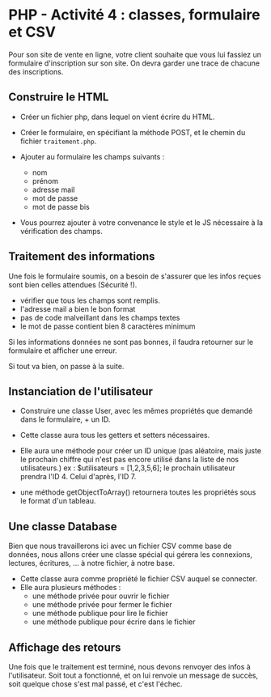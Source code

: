 # PHP - Activité 4 : classes, formulaire et CSV

Pour son site de vente en ligne, votre client souhaite que vous lui fassiez un formulaire d'inscription sur son site. On devra garder une trace de chacune des inscriptions.

## Construire le HTML
- Créer un fichier php, dans lequel on vient écrire du HTML.
- Créer le formulaire, en spécifiant la méthode POST, et le chemin du fichier `traitement.php`.
- Ajouter au formulaire les champs suivants :
  - nom
  - prénom
  - adresse mail
  - mot de passe
  - mot de passe bis

- Vous pourrez ajouter à votre convenance le style et le JS nécessaire à la vérification des champs.

## Traitement des informations
Une fois le formulaire soumis, on a besoin de s'assurer que les infos reçues sont bien celles attendues (Sécurité !).
- vérifier que tous les champs sont remplis.
- l'adresse mail a bien le bon format
- pas de code malveillant dans les champs textes
- le mot de passe contient bien 8 caractères minimum

Si les informations données ne sont pas bonnes, il faudra retourner sur le formulaire et afficher une erreur.

Si tout va bien, on passe à la suite.

## Instanciation de l'utilisateur
- Construire une classe User, avec les mêmes propriétés que demandé dans le formulaire, + un ID.
- Cette classe aura tous les getters et setters nécessaires.
- Elle aura une méthode pour créer un ID unique (pas aléatoire, mais juste le prochain chiffre qui n'est pas encore utilisé dans la liste de nos utilisateurs.) ex : $utilisateurs = [1,2,3,5,6];
le prochain utilisateur prendra l'ID 4. Celui d'après, l'ID 7.

- une méthode getObjectToArray() retournera toutes les propriétés sous le format d'un tableau.

## Une classe Database
Bien que nous travaillerons ici avec un fichier CSV comme base de données, nous allons créer une classe spécial qui gérera les connexions, lectures, écritures, ... à notre fichier, à notre base.
- Cette classe aura comme propriété le fichier CSV auquel se connecter.
- Elle aura plusieurs méthodes :
  - une méthode privée pour ouvrir le fichier
  - une méthode privée pour fermer le fichier
  - une méthode publique pour lire le fichier
  - une méthode publique pour écrire dans le fichier

## Affichage des retours
Une fois que le traitement est terminé, nous devons renvoyer des infos à l'utilisateur. Soit tout a fonctionné, et on lui renvoie un message de succès, soit quelque chose s'est mal passé, et c'est l'échec.

